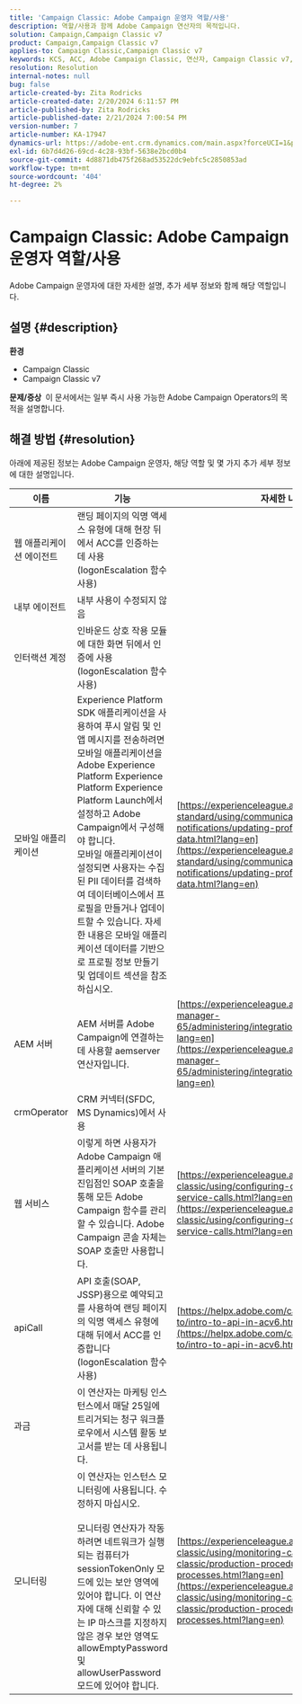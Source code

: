 ```yaml
---
title: 'Campaign Classic: Adobe Campaign 운영자 역할/사용'
description: 역할/사용과 함께 Adobe Campaign 연산자의 목적입니다.
solution: Campaign,Campaign Classic v7
product: Campaign,Campaign Classic v7
applies-to: Campaign Classic,Campaign Classic v7
keywords: KCS, ACC, Adobe Campaign Classic, 연산자, Campaign Classic v7, Campaign Classic, 역할, 사용, 목적, FAQ
resolution: Resolution
internal-notes: null
bug: false
article-created-by: Zita Rodricks
article-created-date: 2/20/2024 6:11:57 PM
article-published-by: Zita Rodricks
article-published-date: 2/21/2024 7:00:54 PM
version-number: 7
article-number: KA-17947
dynamics-url: https://adobe-ent.crm.dynamics.com/main.aspx?forceUCI=1&pagetype=entityrecord&etn=knowledgearticle&id=0230fa85-1bd0-ee11-9078-000d3a34444e
exl-id: 6b7d4d26-69cd-4c28-93bf-5638e2bcd0b4
source-git-commit: 4d8871db475f268ad53522dc9ebfc5c2850853ad
workflow-type: tm+mt
source-wordcount: '404'
ht-degree: 2%

---
```


# Campaign Classic: Adobe Campaign 운영자 역할/사용


Adobe Campaign 운영자에 대한 자세한 설명, 추가 세부 정보와 함께 해당 역할입니다.

## 설명 {#description}


<b>환경</b>

- Campaign Classic
- Campaign Classic v7


<b>문제/증상 </b>
이 문서에서는 일부 즉시 사용 가능한 Adobe Campaign Operators의 목적을 설명합니다.


## 해결 방법 {#resolution}


아래에 제공된 정보는 Adobe Campaign 운영자, 해당 역할 및 몇 가지 추가 세부 정보에 대한 설명입니다.


| <b>이름</b> | <b>기능</b> | <b>자세한 내용은 URL</b> |
| --- | --- | --- |
| 웹 애플리케이션 에이전트 | 랜딩 페이지의 익명 액세스 유형에 대해 현장 뒤에서 ACC를 인증하는 데 사용(logonEscalation 함수 사용) |   |
| 내부 에이전트 | 내부 사용이 수정되지 않음 |   |
| 인터랙션 계정 | 인바운드 상호 작용 모듈에 대한 화면 뒤에서 인증에 사용(logonEscalation 함수 사용) |   |
| 모바일 애플리케이션 | Experience Platform SDK 애플리케이션을 사용하여 푸시 알림 및 인앱 메시지를 전송하려면 모바일 애플리케이션을 Adobe Experience Platform Experience Platform Experience Platform Launch에서 설정하고 Adobe Campaign에서 구성해야 합니다.<br>모바일 애플리케이션이 설정되면 사용자는 수집된 PII 데이터를 검색하여 데이터베이스에서 프로필을 만들거나 업데이트할 수 있습니다. 자세한 내용은 모바일 애플리케이션 데이터를 기반으로 프로필 정보 만들기 및 업데이트 섹션을 참조하십시오. | [https://experienceleague.adobe.com/docs/campaign-standard/using/communication-channels/push-notifications/updating-profile-with-mobile-app-data.html?lang=en](https://experienceleague.adobe.com/docs/campaign-standard/using/communication-channels/push-notifications/updating-profile-with-mobile-app-data.html?lang=en) |
| AEM 서버 | AEM 서버를 Adobe Campaign에 연결하는 데 사용할 aemserver 연산자입니다. | [https://experienceleague.adobe.com/docs/experience-manager-65/administering/integration/campaignonpremise.html?lang=en](https://experienceleague.adobe.com/docs/experience-manager-65/administering/integration/campaignonpremise.html?lang=en) |
| crmOperator | CRM 커넥터(SFDC, MS Dynamics)에서 사용 |   |
| 웹 서비스 | 이렇게 하면 사용자가 Adobe Campaign 애플리케이션 서버의 기본 진입점인 SOAP 호출을 통해 모든 Adobe Campaign 함수를 관리할 수 있습니다. Adobe Campaign 콘솔 자체는 SOAP 호출만 사용합니다. | [https://experienceleague.adobe.com/docs/campaign-classic/using/configuring-campaign-classic/api/web-service-calls.html?lang=en](https://experienceleague.adobe.com/docs/campaign-classic/using/configuring-campaign-classic/api/web-service-calls.html?lang=en) |
| apiCall | API 호출(SOAP, JSSP)용으로 예약되고 를 사용하여 랜딩 페이지의 익명 액세스 유형에 대해 뒤에서 ACC를 인증합니다(logonEscalation 함수 사용) | [https://helpx.adobe.com/campaign/classic/how-to/intro-to-api-in-acv6.html](https://helpx.adobe.com/campaign/classic/how-to/intro-to-api-in-acv6.html) |
| 과금 | 이 연산자는 마케팅 인스턴스에서 매달 25일에 트리거되는 청구 워크플로우에서 시스템 활동 보고서를 받는 데 사용됩니다. |   |
| 모니터링 | 이 연산자는 인스턴스 모니터링에 사용됩니다. 수정하지 마십시오. <br><br>모니터링 연산자가 작동하려면 네트워크가 실행되는 컴퓨터가 sessionTokenOnly 모드에 있는 보안 영역에 있어야 합니다. 이 연산자에 대해 신뢰할 수 있는 IP 마스크를 지정하지 않은 경우 보안 영역도 allowEmptyPassword 및 allowUserPassword 모드에 있어야 합니다. | [https://experienceleague.adobe.com/docs/campaign-classic/using/monitoring-campaign-classic/production-procedures/monitoring-processes.html?lang=en](https://experienceleague.adobe.com/docs/campaign-classic/using/monitoring-campaign-classic/production-procedures/monitoring-processes.html?lang=en) |
